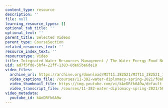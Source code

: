 ```yaml
---
content_type: resource
description: ''
file: null
learning_resource_types: []
optional_tab_title: ''
optional_text: ''
parent_title: Selected Videos
parent_type: CourseSection
related_resources_text: ''
resource_index_text: ''
resourcetype: Video
title: Integrated Water Resources Management / The Water-Energy-Food Nexus
uid: ad7f5fd8-5bf4-22ff-1383-8de65ba6de10
video_files:
  archive_url: https://archive.org/download/MIT11.382S21/MIT11_382S21_1-IWRM_300k.mp4
  video_captions_file: /courses/11-382-water-diplomacy-spring-2021/f8abd6f845c252cb9b333c3119ebaf41_kAeDRfk6A9w.vtt
  video_thumbnail_file: https://img.youtube.com/vi/kAeDRfk6A9w/default.jpg
  video_transcript_file: /courses/11-382-water-diplomacy-spring-2021/502a6cef90e813e0e9f4c74ec51f192e_kAeDRfk6A9w.pdf
video_metadata:
  youtube_id: kAeDRfk6A9w
---
```

